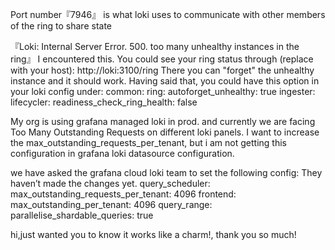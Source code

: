 

Port number『7946』 is what loki uses to communicate with other members of the ring to share state



『Loki: Internal Server Error. 500. too many unhealthy instances in the ring』
I encountered this. You could see your ring status through (replace with your host):
http://loki:3100/ring
There you can "forget" the unhealthy instance and it should work.
Having said that, you could have this option in your loki config under:
common:
    ring:
        autoforget_unhealthy: true
ingester:
    lifecycler:
        readiness_check_ring_health: false





My org is using grafana managed loki in prod. and currently we are facing Too Many Outstanding Requests  on different loki panels.
I want to  increase the max_outstanding_requests_per_tenant, but i am not getting this configuration in grafana loki datasource configuration.

we have asked the grafana cloud loki team to set the following config:
They haven’t made the changes yet.
query_scheduler:
  max_outstanding_requests_per_tenant: 4096
frontend:
  max_outstanding_per_tenant: 4096
query_range:
  parallelise_shardable_queries: true

hi,just wanted you to know it works like a charm!, thank you so much!
